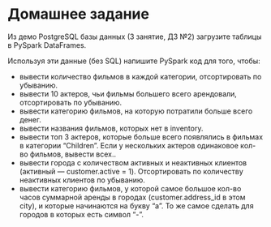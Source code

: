 # Домашнее задание

Из демо PostgreSQL базы данных (3 занятие, ДЗ №2) загрузите таблицы в PySpark DataFrames.

Используя эти данные (без SQL) напишите PySpark код для того, чтобы:

- вывести количество фильмов в каждой категории, отсортировать по убыванию.
- вывести 10 актеров, чьи фильмы большего всего арендовали, отсортировать по убыванию.
- вывести категорию фильмов, на которую потратили больше всего денег.
- вывести названия фильмов, которых нет в inventory.
- вывести топ 3 актеров, которые больше всего появлялись в фильмах в категории “Children”. Если у нескольких актеров одинаковое кол-во фильмов, вывести всех..
- вывести города с количеством активных и неактивных клиентов (активный — customer.active = 1). Отсортировать по количеству неактивных клиентов по убыванию.
- вывести категорию фильмов, у которой самое большое кол-во часов суммарной аренды в городах (customer.address_id в этом city), и которые начинаются на букву “a”. То же самое сделать для городов в которых есть символ “-”.